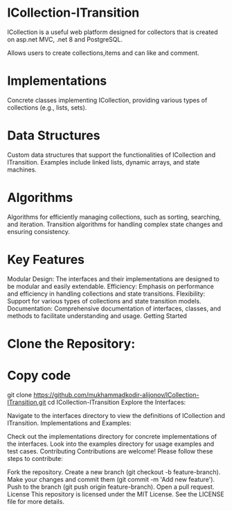 # ICollection-ITransition
 ICollection is a useful web platform designed for collectors that is created on asp.net MVC,
 .net 8 and PostgreSQL.

 Allows users to create collections,items and can like and comment.

# Implementations

Concrete classes implementing ICollection, providing various types of collections (e.g., lists, sets).
# Data Structures

Custom data structures that support the functionalities of ICollection and ITransition.
Examples include linked lists, dynamic arrays, and state machines.
# Algorithms

Algorithms for efficiently managing collections, such as sorting, searching, and iteration.
Transition algorithms for handling complex state changes and ensuring consistency.
# Key Features
Modular Design: The interfaces and their implementations are designed to be modular and easily extendable.
Efficiency: Emphasis on performance and efficiency in handling collections and state transitions.
Flexibility: Support for various types of collections and state transition models.
Documentation: Comprehensive documentation of interfaces, classes, and methods to facilitate understanding and usage.
Getting Started
# Clone the Repository:

# Copy code
git clone https://github.com/mukhammadkodir-alijonov/ICollection-ITransition.git
cd ICollection-ITransition
Explore the Interfaces:

Navigate to the interfaces directory to view the definitions of ICollection and ITransition.
Implementations and Examples:

Check out the implementations directory for concrete implementations of the interfaces.
Look into the examples directory for usage examples and test cases.
Contributing
Contributions are welcome! Please follow these steps to contribute:

Fork the repository.
Create a new branch (git checkout -b feature-branch).
Make your changes and commit them (git commit -m 'Add new feature').
Push to the branch (git push origin feature-branch).
Open a pull request.
License
This repository is licensed under the MIT License. See the LICENSE file for more details.
